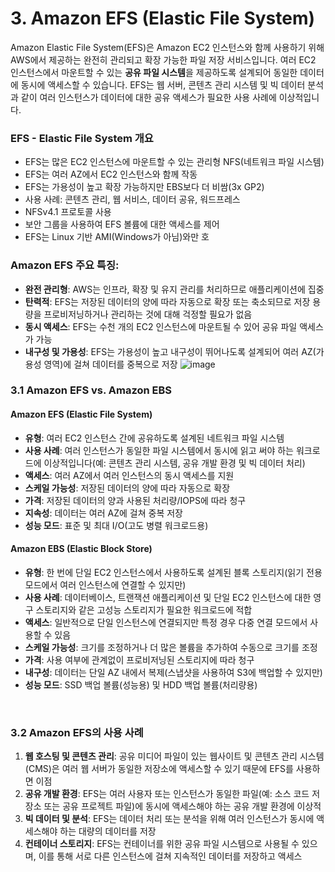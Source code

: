 # 3. Amazon EFS (Elastic File System)
Amazon Elastic File System(EFS)은 Amazon EC2 인스턴스와 함께 사용하기 위해 AWS에서 제공하는 완전히 관리되고 확장 가능한 파일 저장 서비스입니다. 여러 EC2 인스턴스에서 마운트할 수 있는 **공유 파일 시스템**을 제공하도록 설계되어 동일한 데이터에 동시에 액세스할 수 있습니다. EFS는 웹 서버, 콘텐츠 관리 시스템 및 빅 데이터 분석과 같이 여러 인스턴스가 데이터에 대한 공유 액세스가 필요한 사용 사례에 이상적입니다.

### EFS - Elastic File System 개요
- EFS는 많은 EC2 인스턴스에 마운트할 수 있는 관리형 NFS(네트워크 파일 시스템)
- EFS는 여러 AZ에서 EC2 인스턴스와 함께 작동
- EFS는 가용성이 높고 확장 가능하지만 EBS보다 더 비쌈(3x GP2)
- 사용 사례: 콘텐츠 관리, 웹 서비스, 데이터 공유, 워드프레스
- NFSv4.1 프로토콜 사용
- 보안 그룹을 사용하여 EFS 볼륨에 대한 액세스를 제어
- EFS는 Linux 기반 AMI(Windows가 아님)와만 호

### **Amazon EFS 주요 특징**:
- **완전 관리형**: AWS는 인프라, 확장 및 유지 관리를 처리하므로 애플리케이션에 집중
- **탄력적**: EFS는 저장된 데이터의 양에 따라 자동으로 확장 또는 축소되므로 저장 용량을 프로비저닝하거나 관리하는 것에 대해 걱정할 필요가 없음
- **동시 액세스**: EFS는 수천 개의 EC2 인스턴스에 마운트될 수 있어 공유 파일 액세스가 가능
- **내구성 및 가용성**: EFS는 가용성이 높고 내구성이 뛰어나도록 설계되어 여러 AZ(가용성 영역)에 걸쳐 데이터를 중복으로 저장
![image](https://github.com/user-attachments/assets/b2f4e42e-7033-4e8f-b63a-2026ecb53d80)

### **3.1 Amazon EFS vs. Amazon EBS**

#### **Amazon EFS (Elastic File System)**
- **유형**: 여러 EC2 인스턴스 간에 공유하도록 설계된 네트워크 파일 시스템
- **사용 사례**: 여러 인스턴스가 동일한 파일 시스템에서 동시에 읽고 써야 하는 워크로드에 이상적입니다(예: 콘텐츠 관리 시스템, 공유 개발 환경 및 빅 데이터 처리)
- **액세스**: 여러 AZ에서 여러 인스턴스의 동시 액세스를 지원
- **스케일 가능성**: 저장된 데이터의 양에 따라 자동으로 확장
- **가격**: 저장된 데이터의 양과 사용된 처리량/IOPS에 따라 청구
- **지속성**: 데이터는 여러 AZ에 걸쳐 중복 저장
- **성능 모드**: 표준 및 최대 I/O(고도 병렬 워크로드용)

#### **Amazon EBS (Elastic Block Store)**
- **유형**: 한 번에 단일 EC2 인스턴스에서 사용하도록 설계된 블록 스토리지(읽기 전용 모드에서 여러 인스턴스에 연결할 수 있지만)
- **사용 사례**: 데이터베이스, 트랜잭션 애플리케이션 및 단일 EC2 인스턴스에 대한 영구 스토리지와 같은 고성능 스토리지가 필요한 워크로드에 적합
- **액세스**: 일반적으로 단일 인스턴스에 연결되지만 특정 경우 다중 연결 모드에서 사용할 수 있음
- **스케일 가능성**: 크기를 조정하거나 더 많은 볼륨을 추가하여 수동으로 크기를 조정
- **가격**: 사용 여부에 관계없이 프로비저닝된 스토리지에 따라 청구
- **내구성**: 데이터는 단일 AZ 내에서 복제(스냅샷을 사용하여 S3에 백업할 수 있지만)
- **성능 모드**: SSD 백업 볼륨(성능용) 및 HDD 백업 볼륨(처리량용)
</br>

### **3.2 Amazon EFS의 사용 사례**
1. **웹 호스팅 및 콘텐츠 관리**: 공유 미디어 파일이 있는 웹사이트 및 콘텐츠 관리 시스템(CMS)은 여러 웹 서버가 동일한 저장소에 액세스할 수 있기 때문에 EFS를 사용하면 이점
2. **공유 개발 환경**: EFS는 여러 사용자 또는 인스턴스가 동일한 파일(예: 소스 코드 저장소 또는 공유 프로젝트 파일)에 동시에 액세스해야 하는 공유 개발 환경에 이상적
3. **빅 데이터 및 분석**: EFS는 데이터 처리 또는 분석을 위해 여러 인스턴스가 동시에 액세스해야 하는 대량의 데이터를 저장
4. **컨테이너 스토리지**: EFS는 컨테이너를 위한 공유 파일 시스템으로 사용될 수 있으며, 이를 통해 서로 다른 인스턴스에 걸쳐 지속적인 데이터를 저장하고 액세스


